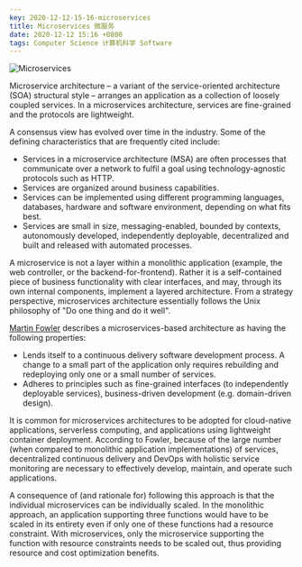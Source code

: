 ```yaml
---
key: 2020-12-12-15-16-microservices
title: Microservices 微服务
date: 2020-12-12 15:16 +0800
tags: Computer Science 计算机科学 Software
---
```


![Microservices](https://tenetai.com/iclass/m.png)

Microservice architecture – a variant of the service-oriented architecture (SOA) structural style – arranges an application as a collection of loosely coupled services. In a microservices architecture, services are fine-grained and the protocols are lightweight.

A consensus view has evolved over time in the industry. Some of the defining characteristics that are frequently cited include:

- Services in a microservice architecture (MSA) are often processes that communicate over a network to fulfil a goal using technology-agnostic protocols such as HTTP.
- Services are organized around business capabilities.
- Services can be implemented using different programming languages, databases, hardware and software environment, depending on what fits best.
- Services are small in size, messaging-enabled, bounded by contexts, autonomously developed, independently deployable, decentralized and built and released with automated processes.

A microservice is not a layer within a monolithic application (example, the web controller, or the backend-for-frontend).
Rather it is a self-contained piece of business functionality with clear interfaces, and may, through its own internal components, implement a layered architecture. From a strategy perspective, microservices architecture essentially follows the Unix philosophy of "Do one thing and do it well".

[Martin Fowler](https://martinfowler.com) describes a microservices-based architecture as having the following properties:

- Lends itself to a continuous delivery software development process. A change to a small part of the application only requires rebuilding and redeploying only one or a small number of services.
- Adheres to principles such as fine-grained interfaces (to independently deployable services), business-driven development (e.g. domain-driven design).

It is common for microservices architectures to be adopted for cloud-native applications,
serverless computing, and applications using lightweight container deployment.
According to Fowler, because of the large number (when compared to monolithic application implementations) of services,
decentralized continuous delivery and DevOps with holistic service monitoring are necessary to effectively develop, maintain, and operate such applications.

A consequence of (and rationale for) following this approach is that the individual microservices can be individually scaled.
In the monolithic approach, an application supporting three functions would have to be scaled in its entirety even if only one of these functions had a resource constraint.
With microservices, only the microservice supporting the function with resource constraints needs to be scaled out, thus providing resource and cost optimization benefits.

<!--more-->
